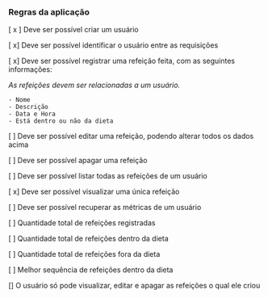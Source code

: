 ### Regras da aplicação

[ x ] Deve ser possível criar um usuário

[ x] Deve ser possível identificar o usuário entre as requisições

[ x] Deve ser possível registrar uma refeição feita, com as seguintes informações:

_As refeições devem ser relacionadas a um usuário._

    - Nome
    - Descrição
    - Data e Hora
    - Está dentro ou não da dieta

[ ] Deve ser possível editar uma refeição, podendo alterar todos os dados acima

[ ] Deve ser possível apagar uma refeição

[ ] Deve ser possível listar todas as refeições de um usuário

[ x] Deve ser possível visualizar uma única refeição

[ ] Deve ser possível recuperar as métricas de um usuário

[ ] Quantidade total de refeições registradas

[ ] Quantidade total de refeições dentro da dieta

[ ] Quantidade total de refeições fora da dieta

[ ] Melhor sequência de refeições dentro da dieta

[] O usuário só pode visualizar, editar e apagar as refeições o qual ele criou
